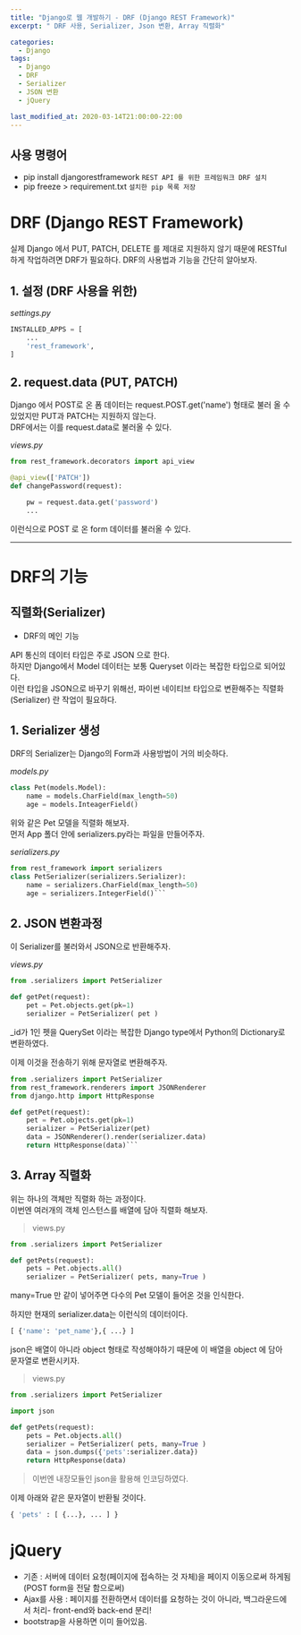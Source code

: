 ```yaml
---
title: "Django로 웹 개발하기 - DRF (Django REST Framework)"
excerpt: " DRF 사용, Serializer, Json 변환, Array 직렬화"

categories:
  - Django
tags:
  - Django
  - DRF
  - Serializer
  - JSON 변환
  - jQuery

last_modified_at: 2020-03-14T21:00:00-22:00
---
```


## 사용 명령어

- pip install djangorestframework `REST API 를 위한 프레임워크 DRF 설치`
- pip freeze > requirement.txt `설치한 pip 목록 저장`

# DRF (Django REST Framework)

실제 Django 에서 PUT, PATCH, DELETE 를 제대로 지원하지 않기 때문에 RESTful 하게 작업하려면 DRF가 필요하다.
DRF의 사용법과 기능을 간단히 알아보자.

## 1. 설정 (DRF 사용을 위한)

_settings.py_

```python
INSTALLED_APPS = [
    ...
    'rest_framework',
]
```

## 2. request.data (PUT, PATCH)

Django 에서 POST로 온 폼 데이터는 request.POST.get('name') 형태로 불러 올 수 있었지만 PUT과 PATCH는 지원하지 않는다.  
DRF에서는 이를 request.data로 불러올 수 있다.

_views.py_

```python
from rest_framework.decorators import api_view

@api_view(['PATCH'])
def changePassword(request):

    pw = request.data.get('password')
    ...
```

이런식으로 POST 로 온 form 데이터를 불러올 수 있다.

---

# DRF의 기능

## 직렬화(Serializer)

- DRF의 메인 기능

API 통신의 데이터 타입은 주로 JSON 으로 한다.  
하지만 Django에서 Model 데이터는 보통 Queryset 이라는 복잡한 타입으로 되어있다.  
이런 타입을 JSON으로 바꾸기 위해선, 파이썬 네이티브 타입으로 변환해주는 직렬화(Serializer) 란 작업이 필요하다.

## 1. Serializer 생성

DRF의 Serializer는 Django의 Form과 사용방법이 거의 비슷하다.

_models.py_

```python
class Pet(models.Model):
    name = models.CharField(max_length=50)
    age = models.InteagerField()
```

위와 같은 Pet 모델을 직렬화 해보자.  
먼저 App 폴더 안에 serializers.py라는 파일을 만들어주자.

_serializers.py_

````py
from rest_framework import serializers
class PetSerializer(serializers.Serializer):
    name = serializers.CharField(max_length=50)
    age = serializers.IntegerField()```
````

## 2. JSON 변환과정

이 Serializer를 불러와서 JSON으로 반환해주자.

_views.py_

```py
from .serializers import PetSerializer

def getPet(request):
    pet = Pet.objects.get(pk=1)
    serializer = PetSerializer( pet )
```

\_id가 1인 펫을 QuerySet 이라는 복잡한 Django type에서 Python의 Dictionary로 변환하였다.

이제 이것을 전송하기 위해 문자열로 변환해주자.

````py
from .serializers import PetSerializer
from rest_framework.renderers import JSONRenderer
from django.http import HttpResponse

def getPet(request):
    pet = Pet.objects.get(pk=1)
    serializer = PetSerializer(pet)
    data = JSONRenderer().render(serializer.data)
    return HttpResponse(data)```
````

## 3. Array 직렬화

위는 하나의 객체만 직렬화 하는 과정이다.  
이번엔 여러개의 객체 인스턴스를 배열에 담아 직렬화 해보자.

> views.py

```py
from .serializers import PetSerializer

def getPets(request):
    pets = Pet.objects.all()
    serializer = PetSerializer( pets, many=True )
```

many=True 만 같이 넣어주면 다수의 Pet 모델이 들어온 것을 인식한다.

하지만 현재의 serializer.data는 이런식의 데이터이다.

```py
[ {'name': 'pet_name'},{ ...} ]
```

json은 배열이 아니라 object 형태로 작성해야하기 때문에 이 배열을 object 에 담아 문자열로 변환시키자.

> views.py

```py
from .serializers import PetSerializer

import json

def getPets(request):
    pets = Pet.objects.all()
    serializer = PetSerializer( pets, many=True )
    data = json.dumps({'pets':serializer.data})
    return HttpResponse(data)
```

> 이번엔 내장모듈인 json을 활용해 인코딩하였다.

이제 아래와 같은 문자열이 반환될 것이다.

```py
{ 'pets' : [ {...}, ... ] }
```

# jQuery

- 기존 : 서버에 데이터 요청(페이지에 접속하는 것 자체)을 페이지 이동으로써 하게됨(POST form을 전달 함으로써)
- Ajax를 사용 : 페이지를 전환하면서 데이터를 요청하는 것이 아니라, 백그라운드에서 처리- front-end와 back-end 분리!
- bootstrap을 사용하면 이미 들어있음.
